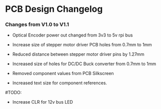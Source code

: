 # PCB Design Changelog

### Changes from V1.0 to V1.1

- Optical Encoder power out changed from 3v3 to 5v rpi bus

 - Increase size of stepper motor driver PCB holes from 0.7mm to 1mm
 - Reduced distance between stepper motor driver pins by 1.27mm 

- Increased size of holes for DC/DC Buck converter from 0.7mm to 1mm

- Removed component values from PCB Silkscreen
- Increased text size for component references.


#TODO:

 - Increase CLR for 12v bus LED

